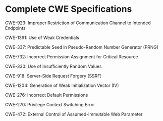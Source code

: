 

# Complete CWE Specifications

CWE-923: Improper Restriction of Communication Channel to Intended Endpoints

CWE-1391: Use of Weak Credentials

CWE-337: Predictable Seed in Pseudo-Random Number Generator (PRNG)

CWE-732: Incorrect Permission Assignment for Critical Resource

CWE-330: Use of Insufficiently Random Values

CWE-918: Server-Side Request Forgery (SSRF)

CWE-1204: Generation of Weak Initialization Vector (IV)

CWE-276: Incorrect Default Permissions

CWE-270: Privilege Context Switching Error

CWE-472: External Control of Assumed-Immutable Web Parameter